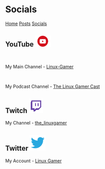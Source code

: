 <html>
<head>
<title>Linux-Gamer - Socials</title>
<link href="style.css" rel="stylesheet" type="text/css" />
</head>
<body>
<h1>Socials</h1>
<a href="linux-gamer.github.io">Home</a> <a href="posts">Posts</a> <a href="socials">Socials</a> 

<h2>YouTube     <img src="/resources/yt.png" alt="youtube=logo" width="50"/></h2>
<br>
<p>My Main Channel - <a href="https://www.youtube.com/channel/UCbBtLFxKBpcwt85EoP0kXRg">Linux-Gamer</a></p>
<br>
<p>My Podcast Channel - <a href="https://www.youtube.com/channel/UCwDnzR6jL9gysWn6e4VRyOw">The Linux Gamer Cast</a><p>

<h2>Twitch      <img src="/resources/twitch.png" alt="twitch-logo" width="45"/></h2>

<p>My Channel - <a href="https://twitch.tv/the_linuxgamer">the_linuxgamer</a><p>

<h2>Twitter     <img src="/resources/twitter.png" alt="twitter-logo" width="50"></h2>

<p>My Account - <a href="https://twitter.com/The_LinuxGamer">Linux Gamer</a></p>
</body>
</html>